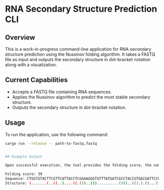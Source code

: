 # RNA Secondary Structure Prediction CLI

## Overview

This is a work-in-progress command-line application for RNA secondary structure prediction using the Nussinov folding algorithm. It takes a FASTQ file as input and outputs the secondary structure in dot-bracket notation along with a visualization.

## Current Capabilities

- Accepts a FASTQ file containing RNA sequences.
- Applies the Nussinov algorithm to predict the most stable secondary structure.
- Outputs the secondary structure in dot-bracket notation.

## Usage

To run the application, use the following command:

```bash
cargo run --release -- path-to-fastq.fastq


## Example Output

Upon successful execution, the tool provides the folding score, the number of pairings, the RNA sequence, and the predicted secondary structure in dot-bracket notation.

Folding score: 39
Sequence: CTGGTGTACTTCGTTCATTACCTCGGAAGGGTGTTTATGATCGCCTACCGTGACGATTCCGTTGTAGTCATCTGCTTTTTCTGTTGGTGCTGATATTGCGTTATGCATGAACGTAATGCTCATTGGATTGTGAATCCTGCATGCGCGGAAAGATAGAGGCGACAGGCAAGTACAGACGACTACAAACGGAATCAG
Structure: (.......(..((..)....((.())..)))..........()((..(().).()...(()..)..).(..(.().....(.)..)).)(.)......().....(..)..().....(.(...)).........((.((..()))))..........()(.).(()..(..).(.)(.)..)...()(...).)
